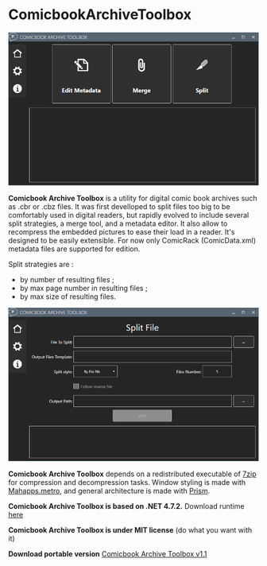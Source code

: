 # ComicbookArchiveToolbox

![Main interface](/ComicbookArchiveToolbox/MainPage.PNG)

**Comicbook Archive Toolbox** is a utility for digital comic book archives such as .cbr or .cbz files.
It was first develloped to split files too big to be comfortably used in digital readers,
but rapidly evolved to include several split strategies, a merge tool, and a metadata editor.
It also allow to recompress the embedded pictures to ease their load in a reader.
It's designed to be easily extensible.
For now only ComicRack (ComicData.xml) metadata files are supported for edition.

Split strategies are :
- by number of resulting files ;
- by max page number in resulting files ;
- by max size of resulting files.

![Split interface](/ComicbookArchiveToolbox/Split.PNG)

**Comicbook Archive Toolbox** depends on a redistributed executable of [7zip](https://www.7-zip.org) for compression and decompression tasks.
Window styling is made with [Mahapps.metro](https://mahapps.com), 
and general architecture is made with [Prism](https://github.com/PrismLibrary/Prism).

**Comicbook Archive Toolbox is based on .NET 4.7.2.** Download runtime [here](https://dotnet.microsoft.com/download/dotnet-framework/net472)


**Comicbook Archive Toolbox is under MIT license** (do what you want with it)

**Download portable version** [Comicbook Archive Toolbox v1.1](https://github.com/degoedel/ComicbookArchiveToolbox/blob/master/ComicbookArchiveToolbox/ComicbookArchiveToolbox%20v1.1.0.zip)

